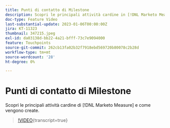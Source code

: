 ```yaml
---
title: Punti di contatto di Milestone
description: Scopri le principali attività cardine in [!DNL Marketo Measure] e come vengono create.
doc-type: Feature Video
last-substantial-update: 2023-01-06T00:00:00Z
jira: KT-11323
thumbnail: 347215.jpeg
exl-id: da03138d-bb22-4a21-bfff-73c7e9094000
feature: Touchpoints
source-git-commit: 262cb13fa02b32f7918ebd569720b80078c2b28d
workflow-type: tm+mt
source-wordcount: '28'
ht-degree: 0%

---
```


# Punti di contatto di Milestone

Scopri le principali attività cardine di [!DNL Marketo Measure] e come vengono create.

>[!VIDEO](https://video.tv.adobe.com/v/347215/?learn=on){transcript=true}
